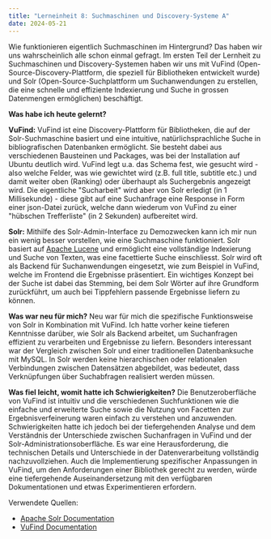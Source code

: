 ```yaml
---
title: "Lerneinheit 8: Suchmaschinen und Discovery-Systeme A"
date: 2024-05-21
---
```


Wie funktionieren eigentlich Suchmaschinen im Hintergrund? Das haben wir uns wahrscheinlich alle schon einmal gefragt. Im ersten Teil der Lernheit zu Suchmaschinen und Discovery-Systemen haben wir uns mit VuFind (Open-Source-Discovery-Plattform, die speziell für Bibliotheken entwickelt wurde) und Solr (Open-Source-Suchplattform um Suchanwendungen zu erstellen, die eine schnelle und effiziente Indexierung und Suche in grossen Datenmengen ermöglichen) beschäftigt.

**Was habe ich heute gelernt?**

**VuFind:** VuFind ist eine Discovery-Plattform für Bibliotheken, die auf der Solr-Suchmaschine basiert und eine intuitive, natürlichsprachliche Suche in bibliografischen Datenbanken ermöglicht. Sie besteht dabei aus verschiedenen Bausteinen und Packages, was bei der Installation auf Ubuntu deutlich wird. VuFind legt u.a. das Schema fest, wie gesucht wird - also welche Felder, was wie gewichtet wird (z.B. full title, subtitle etc.) und damit weiter oben (Ranking) oder überhaupt als Suchergebnis angezeigt wird. Die eigentliche "Sucharbeit" wird aber von Solr erledigt (in 1 Millisekunde) - diese gibt auf eine Suchanfrage eine Response in Form einer json-Datei zurück, welche dann wiederum von VuFind zu einer "hübschen Trefferliste" (in 2 Sekunden) aufbereitet wird.

**Solr:** Mithilfe des Solr-Admin-Interface zu Demozwecken kann ich mir nun ein wenig besser vorstellen, wie eine Suchmaschine funktioniert. Solr basiert auf [Apache Lucene](https://lucene.apache.org) und ermöglicht eine vollständige Indexierung und Suche von Texten, was eine facettierte Suche einschliesst. Solr wird oft als Backend für Suchanwendungen eingesetzt, wie zum Beispiel in VuFind, welche im Frontend die Ergebnisse präsentiert. Ein wichtiges Konzept bei der Suche ist dabei das Stemming, bei dem Solr Wörter auf ihre Grundform zurückführt, um auch bei Tippfehlern passende Ergebnisse liefern zu können.

**Was war neu für mich?**
Neu war für mich die spezifische Funktionsweise von Solr in Kombination mit VuFind. Ich hatte vorher keine tieferen Kenntnisse darüber, wie Solr als Backend arbeitet, um Suchanfragen effizient zu verarbeiten und Ergebnisse zu liefern. Besonders interessant war der Vergleich zwischen Solr und einer traditionellen Datenbanksuche mit MySQL. In Solr werden keine hierarchischen oder relationalen Verbindungen zwischen Datensätzen abgebildet, was bedeutet, dass Verknüpfungen über Suchabfragen realisiert werden müssen. 

**Was fiel leicht, womit hatte ich Schwierigkeiten?**
Die Benutzeroberfläche von VuFind ist intuitiv und die verschiedenen Suchfunktionen wie die einfache und erweiterte Suche sowie die Nutzung von Facetten zur Ergebnisverfeinerung waren einfach zu verstehen und anzuwenden.
Schwierigkeiten hatte ich jedoch bei der tiefergehenden Analyse und dem Verständnis der Unterschiede zwischen Suchanfragen in VuFind und der Solr-Administrationsoberfläche. Es war eine Herausforderung, die technischen Details und Unterschiede in der Datenverarbeitung vollständig nachzuvollziehen. Auch die Implementierung spezifischer Anpassungen in VuFind, um den Anforderungen einer Bibliothek gerecht zu werden, würde eine tiefergehende Auseinandersetzung mit den verfügbaren Dokumentationen und etwas Experimentieren erfordern.


Verwendete Quellen:
- [Apache Solr Documentation](https://solr.apache.org/)
- [VuFind Documentation](https://vufind.org/wiki/)
